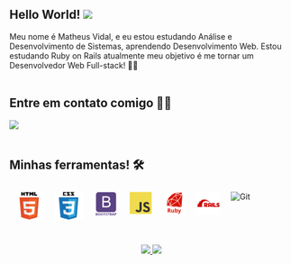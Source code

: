 ## Hello World! <img src="https://github.com/sciencepal/sciencepal/blob/master/assets/Hi.gif" width="29px">
Meu nome é Matheus Vidal, e eu estou estudando Análise e Desenvolvimento de Sistemas, aprendendo Desenvolvimento Web.
Estou estudando Ruby on Rails atualmente meu objetivo é me tornar um Desenvolvedor Web Full-stack! :rocket::rocket:
<br><br>

## Entre em contato comigo 🤜🤛
  <a href="https://www.linkedin.com/in/matheusvcubas/" target="_blank"><img src="https://img.shields.io/badge/-LinkedIn-%230077B5?style=for-the-badge&logo=linkedin&logoColor=white" target="_blank"></a> <br><br>
  
 ## Minhas ferramentas! :hammer_and_wrench:
 <div style="display: flex">
 <img style="margin: 10px" src="https://github.com/devicons/devicon/blob/master/icons/html5/html5-original-wordmark.svg" alt="HTML5" height="50"/>  
 <img style="margin: 10px" src="https://github.com/devicons/devicon/blob/master/icons/css3/css3-original-wordmark.svg" alt="CSS3" height="50"/>  
 <img style="margin: 10px" src="https://github.com/devicons/devicon/blob/master/icons/bootstrap/bootstrap-plain-wordmark.svg" alt="Bootstrap" height="43"/>
 <img style="margin: 10px" src="https://github.com/devicons/devicon/blob/master/icons/javascript/javascript-original.svg" alt="JavaScript" height="40"/>
  <img style="margin: 10px" src="https://raw.githubusercontent.com/devicons/devicon/2ae2a900d2f041da66e950e4d48052658d850630/icons/ruby/ruby-plain-wordmark.svg" alt="JavaScript" height="40"/>
  <img style="margin: 10px" src="https://raw.githubusercontent.com/devicons/devicon/2ae2a900d2f041da66e950e4d48052658d850630/icons/rails/rails-plain-wordmark.svg" alt="JavaScript" height="40"/>
 <img style="margin: 10px" src="https://www.vectorlogo.zone/logos/git-scm/git-scm-icon.svg" alt="Git" height="40" /> 
 </div>
 <br><br>

<div align="center">
  <a href="https://github.com/Ryuukhi">
  <img height="180em" src="https://github-readme-stats.vercel.app/api?username=matheuscubas&show_icons=true&theme=radical&include_all_commits=true&count_private=true"/>
  <img height="180em" src="https://github-readme-stats.vercel.app/api/top-langs/?username=matheuscubas&layout=compact&langs_count=7&theme=radical"/>
</div>
  
